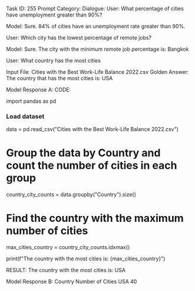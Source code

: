 Task ID: 255
Prompt Category:
Dialogue:
User:
What percentage of cities have unemployment greater than 90%?

Model:
Sure. 84% of cities have an unemployment rate greater than 90%.

User:
Which city has the lowest percentage of remote jobs?

Model:
Sure. The city with the minimum remote job percentage is: Bangkok

User:
What country has the most cities

Input File: Cities with the Best Work-Life Balance 2022.csv
Golden Answer:
The country that has the most cities is: USA

Model Response A:
CODE:

import pandas as pd

### Load dataset

data = pd.read_csv("Cities with the Best Work-Life Balance 2022.csv")

# Group the data by Country and count the number of cities in each group

country_city_counts = data.groupby("Country").size()

# Find the country with the maximum number of cities

max_cities_country = country_city_counts.idxmax()

print(f"The country with the most cities is: {max_cities_country}")

RESULT:
The country with the most cities is: USA

Model Response B:
Country Number of Cities
USA 40
